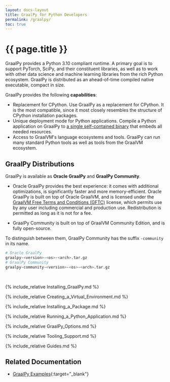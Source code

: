 ```yaml
---
layout: docs-layout
title: GraalPy for Python Developers
permalink: /graalpy/
toc: true
---
```


# {{ page.title }}

GraalPy provides a Python 3.10 compliant runtime. 
A primary goal is to support PyTorch, SciPy, and their constituent libraries, as well as to work with other data science and machine learning libraries from the rich Python ecosystem.
GraalPy is distributed as an ahead-of-time compiled native executable, compact in size.

GraalPy provides the following **capabilities**:

* Replacement for CPython. Use GraalPy as a replacement for CPython. It is the most compatible, since it most closely resembles the structure of CPython installation packages.
* Unique deployment mode for Python applications. Compile a Python application on GraalPy to [a single self-contained binary](Creating_Standalone_Applications.md) that embeds all needed resources.
* Access to GraalVM's language ecosystems and tools. GraalPy can run many standard Python tools as well as tools from the GraalVM ecosystem.

## GraalPy Distributions

GraalPy is available as **Oracle GraalPy** and **GraalPy Community**.

* Oracle GraalPy provides the best experience: it comes with additional optimizations, is significantly faster and more memory-efficient.
Oracle GraalPy is built on top of Oracle GraalVM, and is licensed under the [GraalVM Free Terms and Conditions (GFTC)](https://www.oracle.com/downloads/licenses/graal-free-license.html) license, which permits use by any user including commercial and production use.
Redistribution is permitted as long as it is not for a fee.

* GraalPy Community is built on top of GraalVM Community Edition, and is fully open-source.

To distinguish between them, GraalPy Community has the suffix `-community` in its name.

```bash
# Oracle GraalPy
graalpy-<version>-<os>-<arch>.tar.gz
# GraalPy Community
graalpy-community-<version>-<os>-<arch>.tar.gz
```
<br>

{% include_relative Installing_GraalPy.md %}

{% include_relative Creating_a_Virtual_Environment.md %}

{% include_relative Installing_a_Package.md %}

{% include_relative Running_a_Python_Application.md %}

{% include_relative GraalPy_Options.md %}

{% include_relative Tooling_Support.md %}

{% include_relative Guides.md %}

## Related Documentation 
* [GraalPy Examples](/graalpy/demos/){:target="_blank"}
